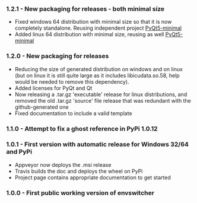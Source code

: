 ### 1.2.1 - New packaging for releases - both minimal size

* Fixed windows 64 distribution with minimal size so that it is now completely standalone. Reusing independent project [PyQt5-minimal](https://github.com/smarie/PyQt5-minimal)
* Added linux 64 distribution with minimal size, reusing as well [PyQt5-minimal](https://github.com/smarie/PyQt5-minimal) 

### 1.2.0 - New packaging for releases

* Reducing the size of generated distribution on windows and on linux (but on linux it is still quite large as it includes libicudata.so.58, help would be needed to remove this dependency).
* Added licenses for PyQt and Qt
* Now releasing a .tar.gz 'executable' release for linux distributions, and removed the old .tar.gz 'source' file release that was redundant with the github-generated one
* Fixed documentation to include a valid template

### 1.1.0 - Attempt to fix a ghost reference in PyPi 1.0.12

### 1.0.1 - First version with automatic release for Windows 32/64 and PyPi

* Appveyor now deploys the .msi release
* Travis builds the doc and deploys the wheel on PyPi
* Project page contains appropriate documentation to get started

### 1.0.0 - First public working version of envswitcher